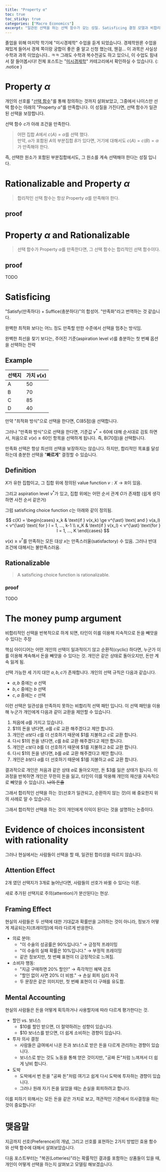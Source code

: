 ```yaml
---
title: "Property α"
toc: true
toc_sticky: true
categories: ["Macro Economics"]
excerpt: "일관된 선택을 하는 선택 함수가 갖는 성질. Satisficing 결정 모델과 비합리적인 선택으로 인한 결과에 대해서"
---
```


졸업을 위해 마지막 학기에 "미시경제학" 수업을 듣게 되었습니다.
경제학원론 수업을 재밌게 들어서 경제 쪽이랑 궁합이 좋은 줄 알고 신청 했는데, 웬걸... 이 과목은 사실상 수학과 과목 이었습니다.. ㅋㅋ 그래도 수학과 복수전공도 하고 있으니, 이 수업도 힘내서 잘 들어봅시다!
전체 포스트는 "[미시경제학](/categories/micro-economics)" 카테고리에서 확인하실 수 있습니다.
{: .notice }

# Property $\alpha$

개인의 선호를 "[선택 함수](/2025/03/12/choice-functions/)"를 통해 정의하는 것까지 살펴보았고, 그중에서 나이스만 선택 함수는 아래의 "Property $\alpha$"를 만족합니다. 이 성질을 가진다면, 선택 함수가 일관된 선택을 보장합니다.

<div class="definition" markdown="1">

선택 함수 $c$가 아래 조건을 만족한다.

> 어떤 집합 $A$에서 $c(A) = \alpha$를 선택 했다. <br/>
> 만약, $\alpha$가 포함된 $A$의 부분집합 $B$가 있다면, 거기에 대해서도 $c(A) = c(B) = \alpha$가 만족해야 한다.

</div>

즉, 선택한 원소가 포함된 부분집합에서도, 그 원소를 계속 선택해야 한다는 성질 입니다.

# Rationalizable and Property $\alpha$

> 합리적인 선택 함수는 항상 Property $\alpha$를 만족해야 한다.

## proof

# Property $\alpha$ and Rationalizable

> 선택 함수가 Property $\alpha$를 만족한다면, 그 선택 함수는 합리적인 선택 함수이다.

## proof

TODO


# Satisficing

"Satisfy(만족하다) + Suffice(충분하다)"의 합성어. "만족화"라고 번역하는 것 같습니다.

완벽한 최적화 보다는 어느 정도 만족할 만한 수준에서 선택을 멈추는 방식임.

완벽한 최선을 찾기 보다는, 주어진 기준(aspiration level $v$)를 충분하는 첫 번째 옵션을 선택하는 전략

## Example

|선택지|가치 $v(x)$|
|-|-|
|A|50|
|B|70|
|C|85|
|D|40|

만약 "최적화 방식"으로 선택을 한다면, C(85점)을 선택합니다.

그러나 "만족화 방식"으로 선택을 한다면, 기준값 $v^\ast = 60$에 대해 순서대로 검토 하면서, 처음으로 $v(x) \ge 60$인 항목을 선택하게 됩니다. 즉, B(70점)을 선택합니다.

만족화 선택은 항상 최선의 선택을 보장하지는 않습니다. 하지만, 합리적인 목표를 달성하는데 충분한 선택을 "**빠르게**" 결정할 수 있습니다.

## Definition

<div class="definition" markdown="1">

$X$가 유한 집합이고, 그 집합 위에 정의된 value function $v: X \rightarrow \mathbb{R}$이 있음.

그리고 aspiration level $v^{\ast}$가 있고, 집합 위에는 어떤 순서 관계 $O$가 존재함 (쉽게 생각하면 사전 순서 같은거)

그럼 satisficing choice function $c$는 아래와 같이 정의됨.

$$
c(X) = \begin{cases}
x_k & \text{if } v(x_k) \ge v^{\ast} \text{ and } v(a_l) < v^{\ast} \text{ for } l = 1, ..., k-1 \\
x_K & \text{if } v(x_l) < v^{\ast} \text{for } l = 1, ..., K
\end{cases}
$$

</div>

$v(x) \ge v^{\ast}$를 만족하는 모든 대상 $x$는 만족스러울(satisfactory) 수 있음. 그러나 반대 조건에 대해서는 불만족스러움.

## Rationalizable

> A satisficing choice function is rationalizable.

### proof

TODO

# The money pump argument

비합리적인 선택을 반복적으로 하게 되면, 타인이 이를 이용해 지속적으로 돈을 빼앗을 수 있다는 주장

핵심 아이디어는 어떤 개인의 선택이 일과적이기 않고 순환적(cyclic) 하다면, 누군가 이를 이용해 계속해서 돈을 빼앗을 수 있다는 것. 개인은 같은 상태로 돌아오지만, 돈만 계속 잃게 됨.

<div class="problem" markdown="1">

선택 가능한 세 가지 대안 $a, b, c$가 존재합니다. 개인의 선택 규칙은 다음과 같습니다.

- $a, b$ 중에는 $a$ 선택
- $b, c$ 중에는 $b$ 선택
- $c, a$ 중에는 $c$ 선택

이런 선택은 일관성을 만족하지 못하는 비합리적 선택 패턴 입니다. 이 선택 패턴을 이용해 누군가 개인에게 다음과 같이 교환을 제안할 수 있습니다.

1. 처음에 $a$를 가지고 있습니다.
2. $1의 돈을 낸다면, $a$를 $c$로 교환 해주겠다고 제안 합니다.
3. 개인은 $a$보다 $c$를 더 선호하기 때문에 $1를 지불하고 $c$로 교환 합니다.
4. 다시 $1의 돈을 낸다면, $c$를 $b$로 교환 해주겠다고 제안 합니다.
5. 개인은 $c$보다 $b$를 더 선호하기 때문에 $1를 지불하고 $b$로 교환 합니다.
6. 다시 $1의 돈을 낸다면, $b$를 $a$로 교환 해주겠다고 제안 합니다.
7. 개인은 $b$보다 $a$를 더 선호하기 때문에 $1를 지불하고 $a$로 교환 합니다.

결과적으로 개인은 처음과 같은 상태 $a$로 돌아오지만, 돈 $3를 잃은 상태가 됩니다. 이 과정을 반복하면 개인은 무한히 돈을 잃고, 타인이 이를 악용해 개인의 재산을 지속적으로 빼앗을 수 있습니다. ~~나의 돈줄~~

</div>

그래서 합리적인 선택을 하는 것(선호가 일관되고, 순환하지 않는 것)이 왜 중요한지 위의 사례로 알 수 있습니다.

그래서 합리적인 선택을 하는 것이 개인에게 이익이 된다는 것을 설명하는 논증이다.

# Evidence of choices inconsistent with rationality

그러나 현실에서는 사람들이 선택을 할 때, 일관된 합리성을 따르지 않습니다.

## Attention Effect

2개 였던 선택지가 3개로 늘어난다면, 사람들의 선호가 바뀔 수 있다는 이론.

새로 추가된 선택지로 주의(attention)가 분산된다는 현상.

## Framing Effect

현실의 사람들은 두 선택에 대한 기대값과 확률만을 고려하는 것이 아니라, 정보가 어떻게 제공되는지(프레이밍)에 따라 다르게 반응한다.

- 의료 분야:
  - "이 수술의 성공률은 90%입니다." → 긍정적 프레이밍
  - "이 수술의 실패 확률은 10%입니다." → 부정적 프레이밍
  - 같은 정보지만, 첫 번째 표현이 더 긍정적으로 느껴짐.
- 소비자 행동:
  - "지금 구매하면 20% 할인!" → 즉각적인 혜택 강조
  - "할인 없이 사면 20% 더 비쌈." → 손실 회피 심리 자극
  - 두 문장은 같은 의미지만, 첫 번째 표현이 더 구매를 유도함.

## Mental Accounting

현실의 사람들은 돈을 어떻게 획득하거나 사용할지에 따라 다르게 평가한다는 것.

- 할인 vs. 보너스
  - $10를 할인 받으면, 더 절약하려는 성향이 있습니다.
  - $10 보너스를 받으면, 더 쉽게 소비하는 경향이 있습니다.
- 투자 의사 결정
  - 사람들은 급여에서 나온 돈과 보너스로 받은 돈을 다르게 관리하는 경향이 있습니다.
  - 보너스로 받는 것도 노동을 통해 얻은 것이지만, "공짜 돈"처럼 느껴져서 더 쉽게 낭비 합니다.
- 도박
  - 도박에서 번 돈을 "공짜 돈"처럼 여기고 쉽게 다시 도박에 투자하는 경향이 있습니다.
  - 그러나 원래 자기 돈을 잃었을 때는 손실을 회피하려고 합니다.

이를 피하기 위해서는 모든 돈을 같은 가치로 보고, 객관적인 기준에서 의사결정을 하는 것이 중요합니다!

# 맺음말

지금까지 선호(Preference)의 개념, 그리고 선호를 표현하는 2가지 방법인 효용 함수와 선택 함수에 대해서 살펴보았습니다.

다음 포스트부터는 "복권(Lotteries)"라는 확률적인 결과를 포함하는 상품들이 있을 때, 개인이 어떻게 선택을 하는지 살펴보고 모델링 해보겠습니다.
